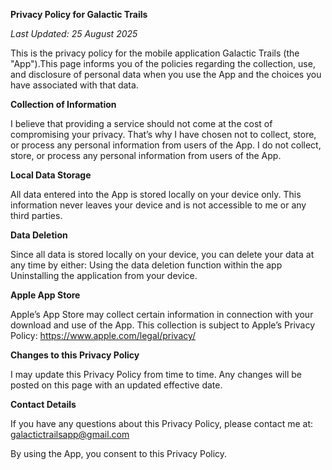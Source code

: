 **Privacy Policy for Galactic Trails**

_Last Updated: 25 August 2025_

This is the privacy policy for the mobile application Galactic Trails (the "App").This page informs you of the policies regarding the collection, use, and disclosure of personal data when you use the App and the choices you have associated with that data.

**Collection of Information**

I believe that providing a service should not come at the cost of compromising your privacy. That’s why I have chosen not to collect, store, or process any personal information from users of the App. I do not collect, store, or process any personal information from users of the App. 

**Local Data Storage**

All data entered into the App is stored locally on your device only. This information never leaves your device and is not accessible to me or any third parties.

**Data Deletion**

Since all data is stored locally on your device, you can delete your data at any time by either: Using the data deletion function within the app Uninstalling the application from your device.

**Apple App Store**

Apple’s App Store may collect certain information in connection with your download and use of the App. This collection is subject to Apple’s Privacy Policy: https://www.apple.com/legal/privacy/

**Changes to this Privacy Policy**

I may update this Privacy Policy from time to time. Any changes will be posted on this page with an updated effective date.

**Contact Details**

If you have any questions about this Privacy Policy, please contact me at: galactictrailsapp@gmail.com

By using the App, you consent to this Privacy Policy.

